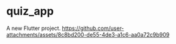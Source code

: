 # quiz_app

A new Flutter project.
https://github.com/user-attachments/assets/8c8bd200-de55-4de3-a1c6-aa0a72c9b909

